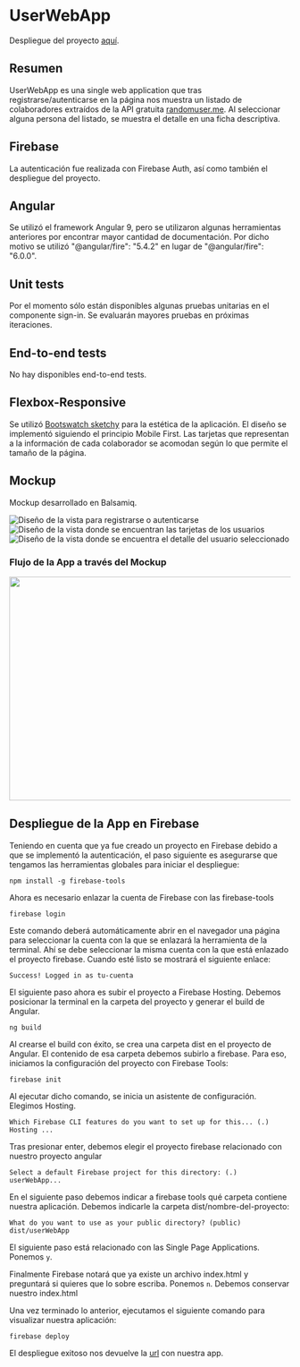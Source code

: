 # UserWebApp

Despliegue del proyecto [aquí](https://userwebapp-2577a.web.app/).

## Resumen

UserWebApp es una single web application que tras registrarse/autenticarse en la página nos muestra un listado de colaboradores extraídos de la API gratuita [randomuser.me](​https://randomuser.me/documentation#howto). Al seleccionar alguna persona del listado, se muestra el detalle en una ficha descriptiva.

## Firebase

La autenticación fue realizada con Firebase Auth, así como también el despliegue del proyecto.

## Angular

Se utilizó el framework Angular 9, pero se utilizaron algunas herramientas anteriores por encontrar mayor cantidad de documentación. Por dicho motivo se utilizó "@angular/fire": "5.4.2" en lugar de "@angular/fire": "6.0.0".

## Unit tests

Por el momento sólo están disponibles algunas pruebas unitarias en el componente sign-in. Se evaluarán mayores pruebas en próximas iteraciones.

## End-to-end tests

No hay disponibles end-to-end tests.

## Flexbox-Responsive

Se utilizó [Bootswatch sketchy](https://bootswatch.com/sketchy/) para la estética de la aplicación. El diseño se implementó siguiendo el principio Mobile First. Las tarjetas que representan a la información de cada colaborador se acomodan según lo que permite el tamaño de la página. 

## Mockup

Mockup desarrollado en Balsamiq.

![Diseño de la vista para registrarse o autenticarse](https://raw.githubusercontent.com/ClaudiaQuezadaRiquelme/userWebApp/master/src/assets/UserWebAppMockup1.png "Diseño de la vista para registrarse o autenticarse") ![Diseño de la vista donde se encuentran las tarjetas de los usuarios](https://raw.githubusercontent.com/ClaudiaQuezadaRiquelme/userWebApp/master/src/assets/UserWebAppMockup2.png "Diseño de la vista donde se encuentran las tarjetas de los usuarios") ![Diseño de la vista donde se encuentra el detalle del usuario seleccionado](https://raw.githubusercontent.com/ClaudiaQuezadaRiquelme/userWebApp/master/src/assets/UserWebAppMockup3.png "Diseño de la vista donde se encuentra el detalle del usuario seleccionado")

### Flujo de la App a través del Mockup

<img src="https://raw.githubusercontent.com/ClaudiaQuezadaRiquelme/userWebApp/master/src/assets/UserWebAppMockup-video.gif" width="600" height="400" />

## Despliegue de la App en Firebase

Teniendo en cuenta que ya fue creado un proyecto en Firebase debido a que se implementó la autenticación, el paso siguiente es asegurarse que tengamos las herramientas globales para iniciar el despliegue:

`npm install -g firebase-tools`

Ahora es necesario enlazar la cuenta de Firebase con las firebase-tools

`firebase login`

Este comando deberá automáticamente abrir en el navegador una página para seleccionar la cuenta con la que se enlazará la herramienta de la terminal. Ahí se debe seleccionar la misma cuenta con la que está enlazado el proyecto firebase. Cuando esté listo se mostrará el siguiente enlace:

`Success! Logged in as tu-cuenta`

El siguiente paso ahora es subir el proyecto a Firebase Hosting. Debemos posicionar la terminal en la carpeta del proyecto y generar el build de Angular.

`ng build`

Al crearse el build con éxito, se crea una carpeta dist en el proyecto de Angular. El contenido de esa carpeta debemos subirlo a firebase. Para eso, iniciamos la configuración del proyecto con Firebase Tools:

`firebase init`

Al ejecutar dicho comando, se inicia un asistente de configuración. Elegimos Hosting. 

`Which Firebase CLI features do you want to set up for this...
(.) Hosting ...`

Tras presionar enter, debemos elegir el proyecto firebase relacionado con nuestro proyecto angular

`Select a default Firebase project for this directory:
(.) userWebApp...`

En el siguiente paso debemos indicar a firebase tools qué carpeta contiene nuestra aplicación. Debemos indicarle la carpeta dist/nombre-del-proyecto:

`What do you want to use as your public directory? (public) dist/userWebApp`

El siguiente paso está relacionado con las Single Page Applications. Ponemos `y`.

Finalmente Firebase notará que ya existe un archivo index.html y preguntará si quieres que lo sobre escriba. Ponemos `n`. Debemos conservar nuestro index.html

Una vez terminado lo anterior, ejecutamos el siguiente comando para visualizar nuestra aplicación:

`firebase deploy`

El despliegue exitoso nos devuelve la [url](https://userwebapp-2577a.web.app/) con nuestra app.


